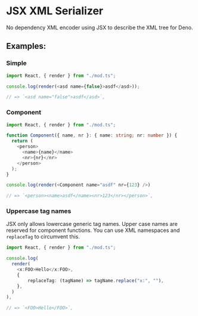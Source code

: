 # JSX XML Serializer

No dependency XML encoder using JSX to describe the XML tree for Deno.


## Examples:

### Simple

```ts
import React, { render } from "./mod.ts";

console.log(render(<asd name={false}>asdf</asd>));

// => `<asd name="false">asdf</asd>`,
```

### Component

```ts
import React, { render } from "./mod.ts";

function Component({ name, nr }: { name: string; nr: number }) {
  return (
    <person>
      <name>{name}</name>
      <nr>{nr}</nr>
    </person>
  );
}

console.log(render(<Component name="asdf" nr={123} />)

// => `<person><name>asdf</name><nr>123</nr></person>`,
```

### Uppercase tag names
JSX only allows lowercase generic tag names.
Upper case names are reserved for component functions.
You can use XML namespaces and `replaceTag` to circumvent this.

```ts
import React, { render } from "./mod.ts";

console.log(
  render(
    <x:FOO>Hello</x:FOO>,
    {
        replaceTag: (tagName) => tagName.replace("x:", ""),
    },
  )
),

// => `<FOO>Hello</FOO>`,
```